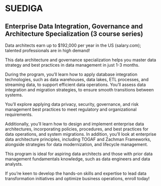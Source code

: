 # SUEDIGA
## Enterprise Data Integration, Governance and Architecture Specialization (3 course series)

Data architects earn up to $192,000 per year in the US (salary.com); talented professionals are in high demand! 

This data architecture and governance specialization helps you master data strategy and best practices in data management in just 1-3 months. 

During the program, you’ll learn how to apply database integration technologies, such as data warehouses, data lakes, ETL processes, and streaming data, to support efficient data operations. You’ll assess data integration and migration strategies, to ensure smooth transitions between systems. 

You’ll explore applying data privacy, security, governance, and risk management best practices to meet regulatory and organizational requirements. 

Additionally, you’ll learn how to design and implement enterprise data architectures, incorporating policies, procedures, and best practices for data operations, and system migrations. In addition, you’ll look at enterprise data architecture principles, including TOGAF and Zachman Frameworks, alongside strategies for data modernization, and lifecycle management.  

This program is ideal for aspiring data architects and those with prior data management fundamentals knowledge, such as data engineers and data analysts.

If you’re keen to develop the hands-on skills and expertise to lead data transformation initiatives and optimize business operations, enroll today!

